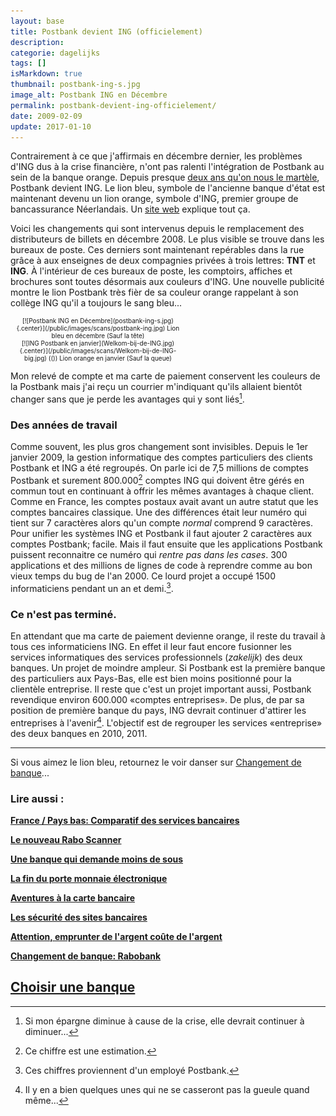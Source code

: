 ```yaml
---
layout: base
title: Postbank devient ING (officielement)
description: 
categorie: dagelijks
tags: []
isMarkdown: true
thumbnail: postbank-ing-s.jpg
image_alt: Postbank ING en Décembre
permalink: postbank-devient-ing-officielement/
date: 2009-02-09
update: 2017-01-10
---
```




Contrairement à ce que j'affirmais en décembre dernier, les problèmes d'ING dus à la crise financière,  n'ont pas ralenti l'intégration de Postbank au sein de la banque orange. Depuis presque [deux ans qu'on nous le martèle](/les-lions-cons), Postbank devient ING. Le lion bleu, symbole de l'ancienne banque d'état est maintenant devenu un lion orange, symbole d'ING, premier groupe de bancassurance Néerlandais. Un [site web](http://www.ing.nl/samenvoeging/) explique tout ça.

Voici les changements qui sont intervenus depuis le remplacement des distributeurs de billets en décembre 2008. Le plus visible se trouve dans les bureaux de poste. Ces derniers sont maintenant repérables dans la rue grâce à aux enseignes de deux compagnies privées à trois lettres: **TNT** et **ING**. À l'intérieur de ces bureaux de poste, les comptoirs, affiches et brochures sont toutes désormais aux couleurs d'ING. Une nouvelle publicité montre le lion Postbank très fièr de sa couleur orange rappelant à son collège ING qu'il a toujours le sang bleu...

<!-- HTML -->
<div style="float:left; text-align:center; font-size:10px; width:280px; margin-right:20px;">
<!-- / HTML -->
[![Postbank ING en Décembre](postbank-ing-s.jpg){.center}](/public/images/scans/postbank-ing.jpg)  
Lion bleu en décembre  
(Sauf la tête)
<!-- HTML -->
</div><div style="float:left; text-align:center; font-size:10px; width:280px; margin-right:2px;">
<!-- / HTML -->
[![ING Postbank en janvier](Welkom-bij-de-ING.jpg){.center}](/public/images/scans/Welkom-bij-de-ING-big.jpg)
(())  
Lion orange en janvier  
(Sauf la queue)
<!-- HTML -->
</div>
<!-- / HTML -->

<!-- HTML -->
<div style="clear:both;"></div>
<!-- / HTML -->

Mon relevé de compte et ma carte de paiement conservent les couleurs de la Postbank mais j'ai reçu un courrier m'indiquant qu'ils allaient bientôt changer sans que je perde les avantages qui y sont liés[^1].

### Des années de travail

Comme souvent, les plus gros changement sont invisibles. Depuis le 1er janvier 2009, la gestion informatique des comptes particuliers des clients Postbank et ING a été regroupés.  On parle ici de 7,5 millions de comptes Postbank et surement 800.000[^2] comptes ING qui doivent être gérés en commun tout en continuant à offrir les mêmes avantages à chaque client. Comme en France, les comptes postaux avait avant un autre statut que les comptes bancaires classique. Une des différences était leur numéro qui tient sur 7 caractères alors qu'un compte *normal* comprend 9 caractères. Pour unifier les systèmes ING et Postbank il faut ajouter 2 caractères aux comptes Postbank; facile. Mais il faut ensuite que les applications Postbank puissent reconnaitre ce numéro qui *rentre pas dans les cases*. 300 applications et des millions de lignes de code à reprendre comme au bon vieux temps du bug de l'an 2000. Ce lourd projet a occupé 1500 informaticiens pendant un an et demi.[^3]. 

### Ce n'est pas terminé.

En attendant que ma carte de paiement devienne orange, il reste du travail à tous ces informaticiens ING. En effet il leur faut encore fusionner les services informatiques des services professionnels (*zakelijk*) des deux banques. Un projet de moindre ampleur. Si Postbank est la première banque des particuliers aux Pays-Bas, elle est bien moins positionné pour la clientèle entreprise. Il reste que c'est un projet important aussi, Postbank revendique environ 600.000 «comptes entreprises». De plus, de par sa position de première banque du pays, ING devrait continuer d'attirer les entreprises à l'avenir[^4]. L'objectif est de regrouper les services «entreprise» des deux banques en 2010, 2011.

---- 
Si vous aimez le lion bleu, retournez le voir danser sur [Changement de banque](/changement-de-banque)...


### Lire aussi :
 **[France / Pays bas: Comparatif des services bancaires](/france-pays-bas-comparatif-des-services-bancaires)**

 **[Le nouveau Rabo Scanner](/nouveau-Rabo-Scanner)**

 **[Une banque qui demande moins de sous](/une-banque-qui-demande-moins-de-sous)**

 **[La fin du porte monnaie électronique](/Porte-monnaie-electronique-la-fin-du-Chipknip)**

 **[Aventures à la carte bancaire](/aventures-carte-bancaire)**

 **[Les sécurité des sites bancaires](/la-securite-des-sites-bancaires)**

 **[Attention, emprunter de l'argent coûte de l'argent](/emprunter-de-l-argent-coute-de-l-argent)**

 **[Changement de banque: Rabobank](/changement-de-banque-rabobank)**

 **[Choisir une banque](/choisir-une-banque)**
---
[^1]: Si mon épargne diminue à cause de la crise, elle devrait continuer à diminuer...
[^2]: Ce chiffre est une estimation.
[^3]: Ces chiffres proviennent d'un employé Postbank.
[^4]: Il y en a bien quelques unes qui ne se casseront pas la gueule quand même...